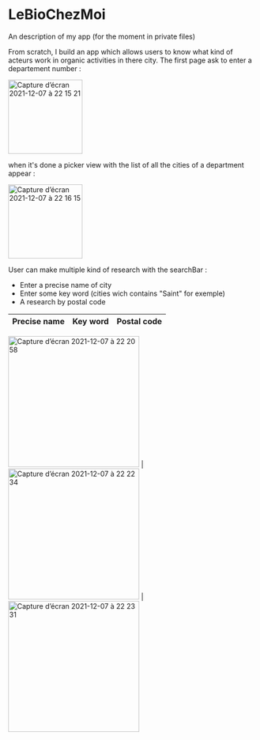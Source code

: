 # LeBioChezMoi
An description of my app (for the moment in private files)

From scratch, I build an app which allows users to know what kind of acteurs work in organic activities in there city.
The first page ask to enter a departement number : 

<img width="150" alt="Capture d’écran 2021-12-07 à 22 15 21" src="https://user-images.githubusercontent.com/79853433/145107338-4464c033-101b-469e-a0b4-45de53bea021.png">

when it's done a picker view with the list of all the cities of a department appear : 

<img width="150" alt="Capture d’écran 2021-12-07 à 22 16 15" src="https://user-images.githubusercontent.com/79853433/145107450-50049823-79a8-4cda-90b9-e21f72e012bc.png">

User can make multiple kind of research with the searchBar : 
- Enter a precise name of city
- Enter some key word (cities wich contains "Saint" for exemple)
- A research by postal code

Precise name               |  Key word                 |      Postal code 
:-------------------------:|:-------------------------:|:-------------------------:

<img width="265" alt="Capture d’écran 2021-12-07 à 22 20 58" src="https://user-images.githubusercontent.com/79853433/145107988-9f5bd301-53fa-442f-94a8-44e9e709dbbb.png"> | <img width="265" alt="Capture d’écran 2021-12-07 à 22 22 34" src="https://user-images.githubusercontent.com/79853433/145108140-ae3acfd3-ba38-4c39-873d-b4d988895f71.png"> | <img width="265" alt="Capture d’écran 2021-12-07 à 22 23 31" src="https://user-images.githubusercontent.com/79853433/145108261-0342b758-2c7a-4c7a-99e3-06c3208e871b.png">


